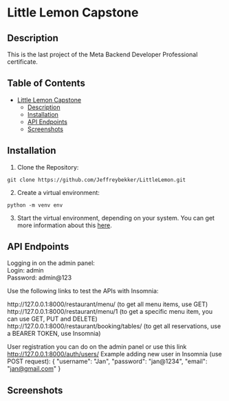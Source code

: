 # Little Lemon Capstone

## Description
This is the last project of the Meta Backend Developer Professional certificate. <br>

## Table of Contents
* [Little Lemon Capstone](#little-lemon-capstone)
  * [Description](#description)
  * [Installation](#installation)
  * [API Endpoints](#api-endpoints)
  * [Screenshots](#screenshots)


## Installation
1. Clone the Repository:
```
git clone https://github.com/Jeffreybekker/LittleLemon.git
```
2. Create a virtual environment:
```
python -m venv env
```
3. Start the virtual environment, depending on your system. You can get more information about this <a href="https://docs.python.org/3/tutorial/venv.html">here</a>.

## API Endpoints
<p>Logging in on the admin panel: 
<br> Login: admin 
<br> Password: admin@123</p>

<p>Use the following links to test the APIs with Insomnia:</p>
http://127.0.0.1:8000/restaurant/menu/     (to get all menu items, use GET)
http://127.0.0.1:8000/restaurant/menu/1    (to get a specific menu item, you can use GET, PUT and DELETE)
http://127.0.0.1:8000/restaurant/booking/tables/ (to get all reservations, use a BEARER TOKEN, use Insomnia)

User registration you can do on the admin panel or use this link http://127.0.0.1:8000/auth/users/
Example adding new user in Insomnia (use POST request):
{
	"username": "Jan",
	"password": "jan@1234",
	"email": "jan@gmail.com"
	}

## Screenshots
